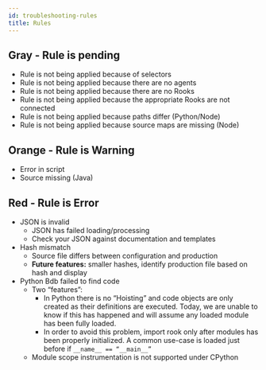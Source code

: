 ```yaml
---
id: troubleshooting-rules
title: Rules
---
```



## Gray - Rule is pending
- Rule is not being applied because of selectors
- Rule is not being applied because there are no agents
- Rule is not being applied because there are no Rooks
- Rule is not being applied because the appropriate Rooks are not connected
- Rule is not being applied because paths differ (Python/Node)
- Rule is not being applied because source maps are missing (Node)

## Orange - Rule is Warning
- Error in script
- Source missing (Java)


## Red - Rule is Error
- JSON is invalid
  - JSON has failed loading/processing
  - Check your JSON against documentation and templates
- Hash mismatch
  - Source file differs between configuration and production
  - **Future features:** smaller hashes, identify production file based on hash and display
- Python Bdb failed to find code
  - Two “features”:
    - In Python there is no “Hoisting” and code objects are only created as their definitions are executed.
    Today, we are unable to know if this has happened and will assume any loaded module has been fully loaded.
    - In order to avoid this problem, import rook only after modules has been properly initialized. A common use-case
    is loaded just before if `__name__ == “__main__”`
  - Module scope instrumentation is not supported under CPython
